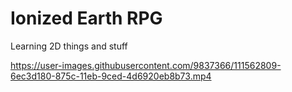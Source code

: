 # Ionized Earth RPG

Learning 2D things and stuff

https://user-images.githubusercontent.com/9837366/111562809-6ec3d180-875c-11eb-9ced-4d6920eb8b73.mp4

